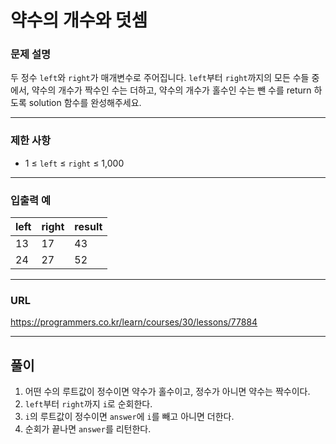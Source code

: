 # 약수의 개수와 덧셈

### 문제 설명

두 정수 `left`와 `right`가 매개변수로 주어집니다. `left`부터 `right`까지의 모든 수들 중에서, 약수의 개수가 짝수인 수는 더하고, 약수의 개수가 홀수인 수는 뺀 수를 return 하도록 solution 함수를 완성해주세요.

-----------
### 제한 사항

- 1 ≤ `left` ≤ `right` ≤ 1,000

-----------
### 입출력 예

| left | right | result |
|------|-------|--------|
| 13   | 17    | 43     |
| 24   | 27    | 52     |

-----------
### URL

https://programmers.co.kr/learn/courses/30/lessons/77884

-----------
## 풀이
1. 어떤 수의 루트값이 정수이면 약수가 홀수이고, 정수가 아니면 약수는 짝수이다.
2. `left`부터 `right`까지 `i`로 순회한다.
3. `i`의 루트값이 정수이면 `answer`에 `i`를 빼고 아니면 더한다.
4. 순회가 끝나면 `answer`를 리턴한다.